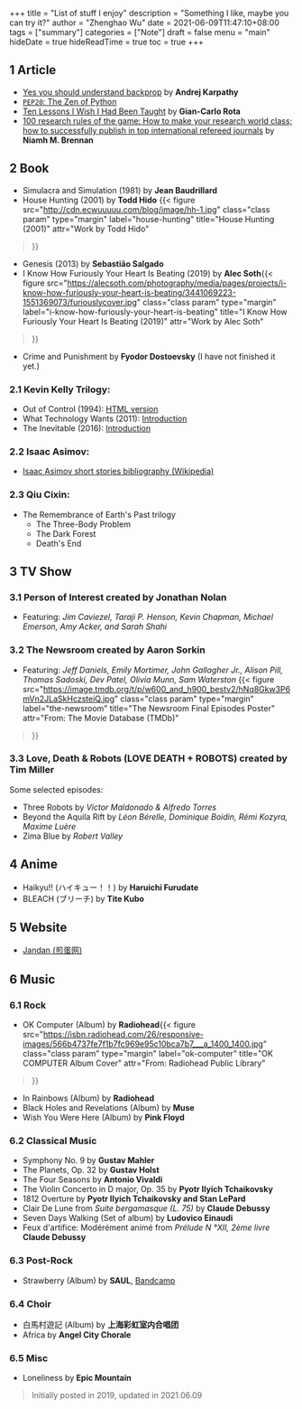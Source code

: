 +++
title = "List of stuff I enjoy"
description = "Something I like, maybe you can try it?"
author = "Zhenghao Wu"
date = 2021-06-09T11:47:10+08:00
tags = ["summary"]
categories = ["Note"]
draft = false
menu = "main"
hideDate = true
hideReadTime = true
toc = true
+++

<!--more-->

## 1 Article

- [Yes you should understand backprop](https://medium.com/@karpathy/yes-you-should-understand-backprop-e2f06eab496b) by **Andrej Karpathy**
- [`PEP20`: The Zen of Python](https://www.python.org/dev/peps/pep-0020/)
- [Ten Lessons I Wish I Had Been Taught](https://www.ams.org/notices/199701/comm-rota.pdf) by **Gian-Carlo Rota**
- [100 research rules of the game: How to make your research world class; how to successfully publish in top international refereed journals](https://www.emerald.com/insight/content/doi/10.1108/AAAJ-02-2019-032/full/html) by **Niamh M. Brennan**

## 2 Book

- Simulacra and Simulation (1981) by **Jean Baudrillard**
- House Hunting (2001) by **Todd Hido** {{< figure
  src="http://cdn.ecwuuuuu.com/blog/image/hh-1.jpg"
  class="class param"
  type="margin"
  label="house-hunting"
  title="House Hunting (2001)"
  attr="Work by Todd Hido"
 >}}
- Genesis (2013) by **Sebastião Salgado**
- I Know How Furiously Your Heart Is Beating (2019) by **Alec Soth**{{< figure
  src="https://alecsoth.com/photography/media/pages/projects/i-know-how-furiously-your-heart-is-beating/3441069223-1551369073/furiouslycover.jpg"
  class="class param"
  type="margin"
  label="i-know-how-furiously-your-heart-is-beating"
  title="I Know How Furiously Your Heart Is Beating (2019)"
  attr="Work by Alec Soth"
 >}}
- Crime and Punishment by **Fyodor Dostoevsky** (I have not finished it yet.)

### 2.1 Kevin Kelly Trilogy:
- Out of Control (1994): [HTML version](http://kk.org/outofcontrol/contents.php)
- What Technology Wants (2011): [Introduction](https://kk.org/books/what-technology-wants/)
- The Inevitable (2016): [Introduction](https://kk.org/books/the-inevitable/)

### 2.2 Isaac Asimov:
- [Isaac Asimov short stories bibliography (Wikipedia)](https://en.wikipedia.org/wiki/Isaac_Asimov_short_stories_bibliography)

### 2.3 Qiu Cixin:
- The Remembrance of Earth's Past trilogy
  - The Three-Body Problem
  - The Dark Forest
  - Death's End

## 3 TV Show

### 3.1 Person of Interest created by **Jonathan Nolan**
  - Featuring: *Jim Caviezel, Taraji P. Henson, Kevin Chapman, Michael Emerson, Amy Acker, and Sarah Shahi*

### 3.2 The Newsroom created by **Aaron Sorkin**
- Featuring: *Jeff Daniels, Emily Mortimer, John Gallagher Jr., Alison Pill, Thomas Sadoski, Dev Patel, Olivia Munn, Sam Waterston* {{< figure
  src="https://image.tmdb.org/t/p/w600_and_h900_bestv2/hNq8Gkw3P6mVn2JLaSkHczsteiQ.jpg"
  class="class param"
  type="margin"
  label="the-newsroom"
  title="The Newsroom Final Episodes Poster"
  attr="From: The Movie Database (TMDb)"
 >}}

### 3.3 Love, Death & Robots (LOVE DEATH + ROBOTS) created by Tim Miller
Some selected episodes:
- Three Robots by *Victor Maldonado & Alfredo Torres*
- Beyond the Aquila Rift by *Léon Bérelle, Dominique Boidin, Rémi Kozyra, Maxime Luère*
- Zima Blue by *Robert Valley*


## 4 Anime

- Haikyu!! (ハイキュー！！) by **Haruichi Furudate**
- BLEACH (ブリーチ) by **Tite Kubo**

## 5 Website

- [Jandan (煎蛋网)](https://jandan.net)

## 6 Music

### 6.1 Rock

- OK Computer (Album) by **Radiohead**{{< figure
  src="https://isbn.radiohead.com/26/responsive-images/566b4737fe7f1b7fc969e95c10bca7b7___a_1400_1400.jpg"
  class="class param"
  type="margin"
  label="ok-computer"
  title="OK COMPUTER Album Cover"
  attr="From: Radiohead Public Library"
 >}}
- In Rainbows (Album) by **Radiohead**
- Black Holes and Revelations (Album) by **Muse**
- Wish You Were Here (Album) by **Pink Floyd**

### 6.2 Classical Music

- Symphony No. 9 by **Gustav Mahler**
- The Planets, Op. 32 by **Gustav Holst**
- The Four Seasons by **Antonio Vivaldi**
- The Violin Concerto in D major, Op. 35 by **Pyotr Ilyich Tchaikovsky**
- 1812 Overture by **Pyotr Ilyich Tchaikovsky and Stan LePard**
- Clair De Lune from *Suite bergamasque (L. 75)* by **Claude Debussy**
- Seven Days Walking (Set of album) by **Ludovico Einaudi**
- Feux d'artifice: Modérément animé from *Prélude N °XII, 2ème livre* **Claude Debussy**


### 6.3 Post-Rock

- Strawberry (Album) by **SAUL**, [Bandcamp](https://wearybirdrecords.bandcamp.com/album/strawberry)

### 6.4 Choir

- 白馬村遊記 (Album) by **上海彩虹室内合唱团**
- Africa by **Angel City Chorale**

### 6.5 Misc

- Loneliness by **Epic Mountain**

> Initially posted in 2019, updated in 2021.06.09
